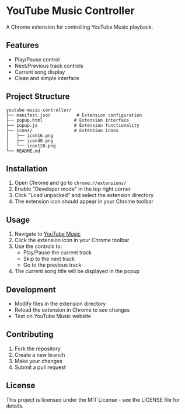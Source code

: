 # YouTube Music Controller

A Chrome extension for controlling YouTube Music playback.

## Features

- Play/Pause control
- Next/Previous track controls
- Current song display
- Clean and simple interface

## Project Structure

```
youtube-music-controller/
├── manifest.json          # Extension configuration
├── popup.html            # Extension interface
├── popup.js              # Extension functionality
├── icons/                # Extension icons
│   ├── icon16.png
│   ├── icon48.png
│   └── icon128.png
└── README.md
```

## Installation

1. Open Chrome and go to `chrome://extensions/`
2. Enable "Developer mode" in the top right corner
3. Click "Load unpacked" and select the extension directory
4. The extension icon should appear in your Chrome toolbar

## Usage

1. Navigate to [YouTube Music](https://music.youtube.com)
2. Click the extension icon in your Chrome toolbar
3. Use the controls to:
   - Play/Pause the current track
   - Skip to the next track
   - Go to the previous track
4. The current song title will be displayed in the popup

## Development

- Modify files in the extension directory
- Reload the extension in Chrome to see changes
- Test on YouTube Music website

## Contributing

1. Fork the repository
2. Create a new branch
3. Make your changes
4. Submit a pull request

## License

This project is licensed under the MIT License - see the LICENSE file for details. 